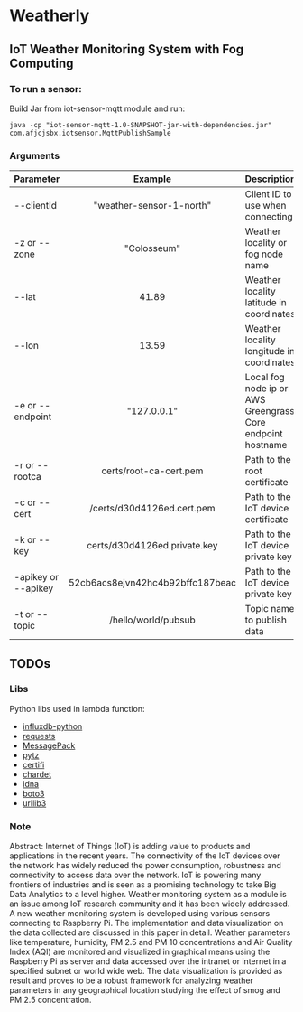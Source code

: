 # Weatherly
## IoT Weather Monitoring System with Fog Computing


### To run a sensor:
Build Jar from iot-sensor-mqtt module and run:
```
java -cp "iot-sensor-mqtt-1.0-SNAPSHOT-jar-with-dependencies.jar" com.afjcjsbx.iotsensor.MqttPublishSample
```
### Arguments ##

| Parameter                 | Example       | Description   |	
| :------------------------ |:-------------:| :-------------|
| --clientId 	       |	"weather-sensor-1-north"          | Client ID to use when connecting
| -z or --zone 	       |	"Colosseum"          |Weather locality or fog node name 
| --lat 	       |	41.89          |Weather locality latitude in coordinates
| --lon          | 13.59           |Weather locality longitude in coordinates
| -e or --endpoint 	       |	"127.0.0.1"	            |Local fog node ip or AWS Greengrass Core endpoint hostname
| -r or --rootca		       | certs/root-ca-cert.pem	           | Path to the root certificate
| -c or --cert  	        | /certs/d30d4126ed.cert.pem         | Path to the IoT device certificate
| -k or --key         | certs/d30d4126ed.private.key             | Path to the IoT device private key
| -apikey or --apikey         | 52cb6acs8ejvn42hc4b92bffc187beac             | Path to the IoT device private key
| -t or --topic          | /hello/world/pubsub           | Topic name to publish data
## TODOs ##

### Libs
Python libs used in lambda function:
- [influxdb-python](https://github.com/influxdata/influxdb-python)
- [requests](https://github.com/psf/requests)
- [MessagePack](https://github.com/msgpack/msgpack-python)
- [pytz](https://pypi.org/project/pytz/)
- [certifi](https://github.com/certifi/python-certifi)
- [chardet](https://github.com/chardet/chardet)
- [idna](https://pypi.org/project/idna/0.6/)
- [boto3](https://github.com/boto/boto3)
- [urllib3](https://github.com/urllib3/urllib3)


### Note



Abstract: Internet of Things (IoT) is adding value to products
and applications in the recent years. The connectivity of the IoT
devices over the network has widely reduced the power
consumption, robustness and connectivity to access data over the
network. IoT is powering many frontiers of industries and is seen
as a promising technology to take Big Data Analytics to a level
higher. Weather monitoring system as a module is an issue
among IoT research community and it has been widely
addressed. A new weather monitoring system is developed using
various sensors connecting to Raspberry Pi. The implementation
and data visualization on the data collected are discussed in this
paper in detail. Weather parameters like temperature, humidity,
PM 2.5 and PM 10 concentrations and Air Quality Index (AQI)
are monitored and visualized in graphical means using the
Raspberry Pi as server and data accessed over the intranet or
internet in a specified subnet or world wide web. The data
visualization is provided as result and proves to be a robust
framework for analyzing weather parameters in any
geographical location studying the effect of smog and PM 2.5
concentration.
